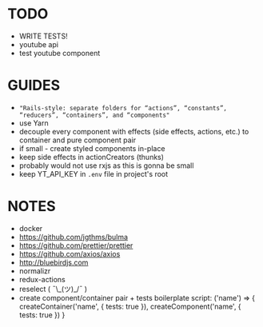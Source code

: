 # TODO
- WRITE TESTS!
- youtube api
- test youtube component

# GUIDES
- `"Rails-style: separate folders for “actions”, “constants”, “reducers”, “containers”, and “components"`
- use Yarn
- decouple every component with effects (side effects, actions, etc.) to container and pure component pair
- if small - create styled components in-place
- keep side effects in actionCreators (thunks)
- probably would not use rxjs as this is gonna be small
- keep YT_API_KEY in `.env` file in project's root

# NOTES
- docker
- https://github.com/jgthms/bulma
- https://github.com/prettier/prettier
- https://github.com/axios/axios
- http://bluebirdjs.com
- normalizr
- redux-actions
- reselect  ( ¯\\\_(ツ)\_/¯ )
- create component/container pair + tests boilerplate script: ('name') => { createContainer('name', { tests: true }), createComponent('name', { tests: true }) }
